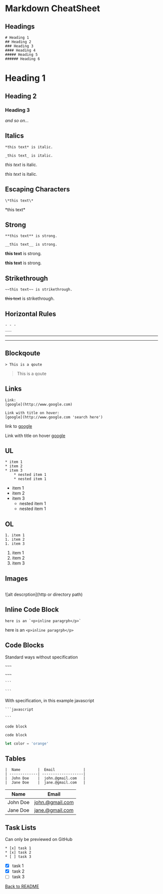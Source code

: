 # Markdown CheatSheet
<!-- Headings -->
## Headings
```
# Heading 1
## Heading 2
### Heading 3
#### Heading 4
##### Heading 5
###### Heading 6
``` 
# Heading 1
## Heading 2
### Heading 3
*and so on...*

<!-- Italics -->
## Italics
```
*this text* is italic.

_this text_ is italic.
```
*this text* is italic.

_this text_ is italic.


<!-- Espace characters -->
## Escaping Characters
```
\*this text\*
```
\*this text\*


<!-- Strong -->
## Strong
```
**this text** is strong.

__this text__ is strong.
```
**this text** is strong.

__this text__ is strong.


<!-- Striketrough -->
## Strikethrough
```
~~this text~~ is strikethrough.
```
~~this text~~ is strikethrough.


<!-- Horizontal Rules -->
## Horizontal Rules
```
- - -
___
```
- - -
___


<!-- Blockquote -->
## Blockqoute
```
> This is a qoute
```
> This is a qoute


<!-- Links -->
## Links
```
Link:
[google](http://www.google.com)

Link with title on hover:
[google](http://www.google.com 'search here')
```
link to [google](http://www.google.com)

Link with title on hover [google](http://www.google.com 'search here')


<!-- UL -->
## UL
```
* item 1
* item 2
* item 3
	* nested item 1
	* nested item 1
```
* item 1
* item 2
* item 3
	* nested item 1
	* nested item 1


<!-- OL -->
## OL
```
1. item 1
1. item 2
1. item 3
```
1. item 1
1. item 2
1. item 3


<!-- Images -->
## Images
```
```
![alt descrption](http or directory path)


<!-- Inline code block -->
## Inline Code Block
```
here is an `<p>inline paragrph</p>`
```
here is an `<p>inline paragrph</p>`


<!-- Code Blocks -->
## Code Blocks
Standard ways without specification

<code>~~~</code> 

<code>~~~</code>

<code>```</code> 

<code>```</code>

With specification, in this example javascript

<code>```javascript</code> 

<code>```</code>

~~~
code block
~~~

```
code block
```

```javascript
let color = 'orange'
```


<!-- Tables -->
## Tables
```
|  Name        |  Email             |
| -------------| -------------------|
|  John Doe    |  john.@gmail.com   |
|  Jane Doe    |  jane.@gmail.com   |
```
|  Name        |  Email             |
| -------------| -------------------|
|  John Doe    |  john.@gmail.com   |
|  Jane Doe    |  jane.@gmail.com   |



<!-- Task lists -->
## Task Lists 
Can only be previewed on GitHub
```
* [x] task 1
* [x] task 2
* [ ] task 3
```

* [x] task 1
* [x] task 2
* [ ] task 3

[Back to README](../README.md)
